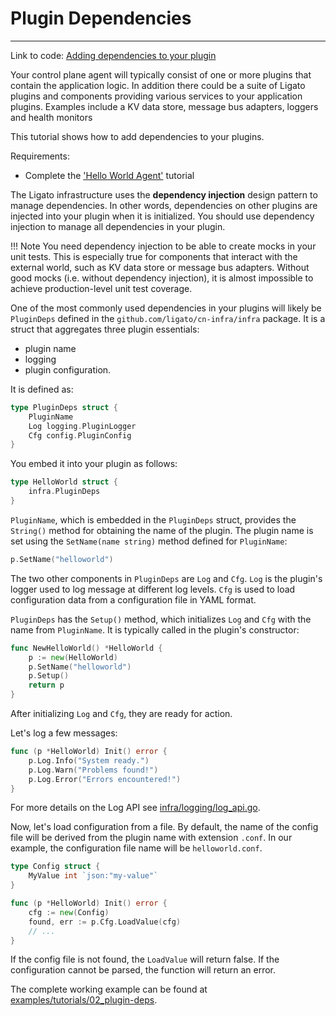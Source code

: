 # Plugin Dependencies

---

Link to code: [Adding dependencies to your plugin][code-link]

Your control plane agent will typically consist of one or more plugins that
contain the application logic.  In addition there could be a suite of Ligato plugins and components providing various services to your application plugins. Examples include a KV data store, message bus adapters, loggers and health monitors 

This tutorial shows how to add dependencies to your plugins.

Requirements:

* Complete the ['Hello World Agent'](01_hello-world.md) tutorial

The Ligato infrastructure uses the **dependency injection** design pattern to
manage dependencies. In other words, dependencies on other plugins are injected
into your plugin when it is initialized. You should use dependency injection to 
manage all dependencies in your plugin. 

!!! Note
    You need dependency injection to be able to create mocks in your unit tests. This is especially true for components that interact with the external world, such as KV data store or message bus adapters. Without good mocks (i.e. without dependency injection), it is almost impossible to achieve production-level unit test coverage.

One of the most commonly used dependencies in your plugins will likely be 
`PluginDeps` defined in the `github.com/ligato/cn-infra/infra` package. It is
a struct that aggregates three plugin essentials: 

- plugin name
- logging 
- plugin configuration. 

It is defined as:
```go
type PluginDeps struct {
	PluginName
	Log logging.PluginLogger
	Cfg config.PluginConfig
}
```

You embed it into your plugin as follows:

```go
type HelloWorld struct {
	infra.PluginDeps
}
```

`PluginName`, which is embedded in the `PluginDeps` struct, provides the `String()`
method for obtaining the name of the plugin. The plugin name is set using the 
`SetName(name string)` method defined for `PluginName`:

```go
p.SetName("helloworld")
```

The two other components in `PluginDeps` are `Log` and `Cfg`. `Log` is the plugin's logger used to log message at different log levels. `Cfg` is used to load configuration data from a configuration file in YAML format. 

`PluginDeps` has the `Setup()` method, which initializes `Log` and `Cfg` with the name from `PluginName`. It is typically called in the plugin's constructor:

```go
func NewHelloWorld() *HelloWorld {
	p := new(HelloWorld)
	p.SetName("helloworld")
	p.Setup()
	return p
}
```

After initializing `Log` and `Cfg`, they are ready for action. 

Let's log a few messages:

```go
func (p *HelloWorld) Init() error {
	p.Log.Info("System ready.")
	p.Log.Warn("Problems found!")
	p.Log.Error("Errors encountered!")
}
```

For more details on the Log API see [infra/logging/log_api.go](https://github.com/ligato/cn-infra/blob/master/logging/log_api.go).

Now, let's load configuration from a file. By default, the name of the config file will be derived from the plugin name with extension `.conf`. In our example, the configuration file name will be `helloworld.conf`.

```go
type Config struct {
	MyValue int `json:"my-value"`
}

func (p *HelloWorld) Init() error {
	cfg := new(Config)
	found, err := p.Cfg.LoadValue(cfg)
	// ...
}
```

If the config file is not found, the `LoadValue` will return false. If the configuration cannot be parsed, the function will return an error.

The complete working example can be found at [examples/tutorials/02_plugin-deps](https://github.com/ligato/cn-infra/blob/master/examples/tutorials/02_plugin-deps).

[code-link]: https://github.com/ligato/cn-infra/tree/master/examples/tutorials/02_plugin-deps